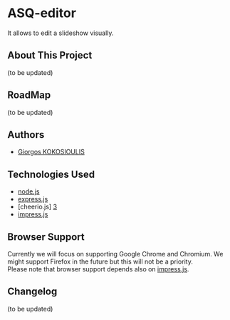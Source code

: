 ASQ-editor
==========

It allows to edit a slideshow visually.

About This Project
------------------

(to be updated)

RoadMap
-------

(to be updated)

Authors
-------

* [Giorgos KOKOSIOULIS](http://www.people.usi.ch/kokosg/Web/personal_site/)

Technologies Used
-----------------
- [node.js][1]
- [express.js][2]
- [cheerio.js] [3]
- [impress.js][4]

Browser Support
---------------

Currently we will focus on supporting Google Chrome and Chromium.
We might support Firefox in the future but this will not be a priority.  
Please note that browser support depends also on [impress.js][4].

Changelog
---------

(to be updated)

[1]: http://nodejs.org/                     "node.js"
[2]: http://expressjs.com/                  "express.js"
[3]: https://github.com/MatthewMueller/cheerio "cheerio.js"
[4]: https://github.com/bartaz/impress.js/  "impress.js"
